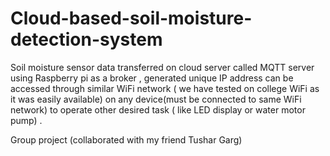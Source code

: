 # Cloud-based-soil-moisture-detection-system
Soil moisture sensor data transferred on cloud server called MQTT server using Raspberry pi as a broker , generated unique IP address can be accessed through similar WiFi network ( we have tested on college WiFi as it was  easily available) on any device(must be connected to same WiFi network) to operate other desired task ( like LED display or water motor pump) .

Group project (collaborated with my friend Tushar Garg)
